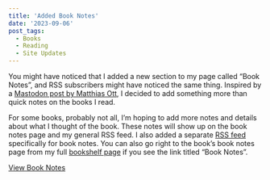 ```yaml
---
title: 'Added Book Notes'
date: '2023-09-06'
post_tags:
  - Books
  - Reading
  - Site Updates
---
```


You might have noticed that I added a new section to my page called “Book Notes”, and RSS subscribers might have noticed the same thing. Inspired by a [Mastodon post by Matthias Ott](https://mastodon.social/@matthiasott/110983854141456413), I decided to add something more than quick notes on the books I read.
<!-- excerpt -->

For some books, probably not all, I’m hoping to add more notes and details about what I thought of the book. These notes will show up on the book notes page and my general RSS feed. I also added a separate [RSS feed](https://kpwags.com/rss/booknotes_feed.xml) specifically for book notes. You can also go right to the book’s book notes page from my full [bookshelf page](https://kpwags.com/bookshelf) if you see the link titled “Book Notes”.

[View Book Notes](https://kpwags.com/book-notes)